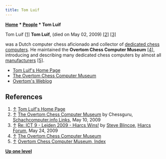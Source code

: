 ```yaml
---
title: Tom Luif
---
```

**[Home](Home "Home") \* [People](People "People") \* Tom Luif**



 [](http://www.xs4all.nl/%7Etluif/) Tom Luif <a id="cite-note-1" href="#cite-ref-1">[1]</a> 
**Tom Luif**, (died on May 02, 2009) <a id="cite-note-2" href="#cite-ref-2">[2]</a> <a id="cite-note-3" href="#cite-ref-3">[3]</a>  

was a Dutch computer chess aficionado and collector of [dedicated chess computers](Dedicated_Chess_Computers "Dedicated Chess Computers"). He maintained the **Overtom Chess Computer Museum** <a id="cite-note-4" href="#cite-ref-4">[4]</a>,
introducing and describing many dedicated chess computers by almost all [manufacturers](Dedicated_Chess_Computers#Companies "Dedicated Chess Computers") <a id="cite-note-5" href="#cite-ref-5">[5]</a>.






* [Tom Luif's Home Page](https://tluif.home.xs4all.nl/)
* [The Overtom Chess Computer Museum](https://tluif.home.xs4all.nl/chescom/Engintro.html)
* [Overtom's Weblog](https://tluif.home.xs4all.nl/weblog/weblog.html)


## References


1. <a id="cite-ref-1" href="#cite-note-1">↑</a> [Tom Luif's Home Page](https://tluif.home.xs4all.nl/)
2. <a id="cite-ref-2" href="#cite-note-2">↑</a> [The Overtom Chess Computer Museum](https://www.schachcomputer.info/links/showlink.php?l=5&catid=2) by Chessguru, [Schachcomputer.info Links](https://www.schachcomputer.info/links/browselinks.php?c=2), May 10, 2009
3. <a id="cite-ref-3" href="#cite-note-3">↑</a> [Re: ICT 9 - Leiden 2009 - Hiarcs Wins!](https://hiarcs.net/forums/viewtopic.php?t=2188&start=4) by [Steve Blincoe](Steve_Blincoe "Steve Blincoe"), [Hiarcs Forum](Computer_Chess_Forums "Computer Chess Forums"), May 24, 2009
4. <a id="cite-ref-4" href="#cite-note-4">↑</a> [The Overtom Chess Computer Museum](https://tluif.home.xs4all.nl/chescom/Engintro.html)
5. <a id="cite-ref-5" href="#cite-note-5">↑</a> [Overtom Chess Computer Museum, Index](https://tluif.home.xs4all.nl/chescom/Engindex.html)

**[Up one level](People "People")**







 
